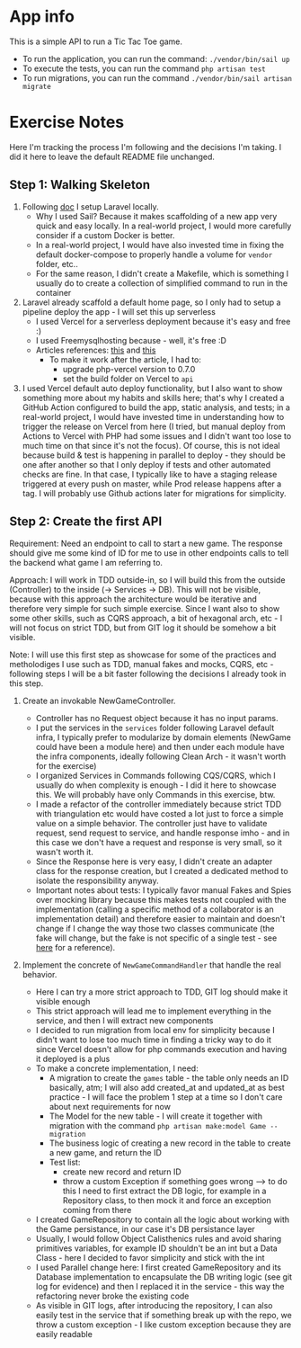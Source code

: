 # App info

This is a simple API to run a Tic Tac Toe game.

- To run the application, you can run the command: `./vendor/bin/sail up`
- To execute the tests, you can run the command `php artisan test`
- To run migrations, you can run the command `./vendor/bin/sail artisan migrate`

# Exercise Notes

Here I'm tracking the process I'm following and the decisions I'm taking. I did it here to leave the default README file unchanged.

## Step 1: Walking Skeleton

1. Following [doc](https://laravel.com/docs/10.x/installation#docker-installation-using-sail) I setup Laravel locally.
   - Why I used Sail? Because it makes scaffolding of a new app very quick and easy locally. In a real-world project, I would more carefully consider if a custom Docker is better.
   - In a real-world project, I would have also invested time in fixing the default docker-compose to properly handle a volume for `vendor` folder, etc..
   - For the same reason, I didn't create a Makefile, which is something I usually do to create a collection of simplified command to run in the container
2. Laravel already scaffold a default home page, so I only had to setup a pipeline deploy the app - I will set this up serverless
   - I used Vercel for a serverless deployment because it's easy and free :)
   - I used Freemysqlhosting because - well, it's free :D
   - Articles references: [this](https://calebporzio.com/easy-free-serverless-laravel-with-vercel) and [this](https://debjit012.medium.com/deploy-laravel-on-vercel-with-database-image-storage-and-email-2d3917cfc914)
     - To make it work after the article, I had to: 
       - upgrade php-vercel version to 0.7.0
       - set the build folder on Vercel to `api`
3. I used Vercel default auto deploy functionality, but I also want to show something more about my habits and skills here; that's why I created a GitHub Action configured to build the app, static analysis, and tests; in a real-world project, I would have invested time in understanding how to trigger the release on Vercel from here (I tried, but manual deploy from Actions to Vercel with PHP had some issues and I didn't want too lose to much time on that since it's not the focus). Of course, this is not ideal because build & test is happening in parallel to deploy - they should be one after another so that I only deploy if tests and other automated checks are fine. In that case, I typically like to have a staging release triggered at every push on master, while Prod release happens after a tag. I will probably use Github actions later for migrations for simplicity.  

## Step 2: Create the first API

Requirement: Need an endpoint to call to start a new game. The response should give me some kind of ID for me to use in other endpoints calls to tell the backend what game I am referring to.

Approach: I will work in TDD outside-in, so I will build this from the outside (Controller) to the inside (-> Services -> DB). This will not be visible, because with this approach the architecture would be iterative and therefore very simple for such simple exercise.
        Since I want also to show some other skills, such as CQRS approach, a bit of hexagonal arch, etc - I will not focus on strict TDD, but from GIT log it should be somehow a bit visible.

Note: I will use this first step as showcase for some of the practices and metholodiges I use such as TDD, manual fakes and mocks, CQRS, etc - following steps I will be a bit faster following the decisions I already took in this step.

1. Create an invokable NewGameController.
   - Controller has no Request object because it has no input params.
   - I put the services in the `services` folder following Laravel default infra, I typically prefer to modularize by domain elements (NewGame could have been a module here) and then under each module have the infra components, ideally following Clean Arch - it wasn't worth for the exercise)
   - I organized Services in Commands following CQS/CQRS, which I usually do when complexity is enough - I did it here to showcase this. We will probably have only Commands in this exercise, btw.
   - I made a refactor of the controller immediately because strict TDD with triangulation etc would have costed a lot just to force a simple value on a simple behavior. The controller just have to validate request, send request to service, and handle response imho - and in this case we don't have a request and response is very small, so it wasn't worth it.
   - Since the Response here is very easy, I didn't create an adapter class for the response creation, but I created a dedicated method to isolate the responsibility anyway.
   - Important notes about tests: I typically favor manual Fakes and Spies over mocking library because this makes tests not coupled with the implementation (calling a specific method of a collaborator is an implementation detail) and therefore easier to maintain and doesn't change if I change the way those two classes communicate (the fake will change, but the fake is not specific of a single test - see [here](https://antodippo.com/how-can-i-trust-my-testsuite/#/25) for a reference).

2. Implement the concrete of `NewGameCommandHandler` that handle the real behavior.
   - Here I can try a more strict approach to TDD, GIT log should make it visible enough
   - This strict approach will lead me to implement everything in the service, and then I will extract new components
   - I decided to run migration from local env for simplicity because I didn't want to lose too much time in finding a tricky way to do it since Vercel doesn't allow for php commands execution and having it deployed is a plus
   - To make a concrete implementation, I need:
     - A migration to create the `games` table - the table only needs an ID basically, atm; I will also add created_at and updated_at as best practice - I will face the problem 1 step at a time so I don't care about next requirements for now
     - The Model for the new table - I will create it together with migration with the command `php artisan make:model Game --migration`
     - The business logic of creating a new record in the table to create a new game, and return the ID
     - Test list:
       - create new record and return ID
       - throw a custom Exception if something goes wrong --> to do this I need to first extract the DB logic, for example in a Repository class, to then mock it and force an exception coming from there
   - I created GameRepository to contain all the logic about working with the Game persistance, in our case it's DB persistance layer
   - Usually, I would follow Object Calisthenics rules and avoid sharing primitives variables, for example ID shouldn't be an int but a Data Class - here I decided to favor simplicity and stick with the int
   - I used Parallel change here: I first created GameRepository and its Database implementation to encapsulate the DB writing logic (see git log for evidence) and then I replaced it in the service - this way the refactoring never broke the existing code
   - As visible in GIT logs, after introducing the repository, I can also easily test in the service that if something break up with the repo, we throw a custom exception - I like custom exception because they are easily readable
